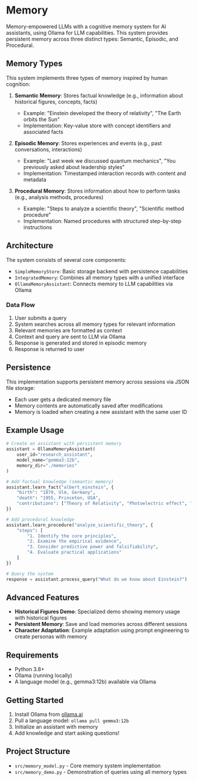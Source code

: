 # Memory

Memory-empowered LLMs with a cognitive memory system for AI assistants, using Ollama for LLM capabilities. This system provides persistent memory across three distinct types: Semantic, Episodic, and Procedural.

## Memory Types

This system implements three types of memory inspired by human cognition:

1. **Semantic Memory**: Stores factual knowledge (e.g., information about historical figures, concepts, facts)
   - Example: "Einstein developed the theory of relativity", "The Earth orbits the Sun"
   - Implementation: Key-value store with concept identifiers and associated facts

2. **Episodic Memory**: Stores experiences and events (e.g., past conversations, interactions)
   - Example: "Last week we discussed quantum mechanics", "You previously asked about leadership styles"
   - Implementation: Timestamped interaction records with content and metadata

3. **Procedural Memory**: Stores information about how to perform tasks (e.g., analysis methods, procedures)
   - Example: "Steps to analyze a scientific theory", "Scientific method procedure"
   - Implementation: Named procedures with structured step-by-step instructions

## Architecture

The system consists of several core components:

- `SimpleMemoryStore`: Basic storage backend with persistence capabilities
- `IntegratedMemory`: Combines all memory types with a unified interface
- `OllamaMemoryAssistant`: Connects memory to LLM capabilities via Ollama

### Data Flow

1. User submits a query
2. System searches across all memory types for relevant information
3. Relevant memories are formatted as context
4. Context and query are sent to LLM via Ollama
5. Response is generated and stored in episodic memory
6. Response is returned to user

## Persistence

This implementation supports persistent memory across sessions via JSON file storage:

- Each user gets a dedicated memory file
- Memory contents are automatically saved after modifications
- Memory is loaded when creating a new assistant with the same user ID

## Example Usage

```python
# Create an assistant with persistent memory
assistant = OllamaMemoryAssistant(
    user_id="research_assistant",
    model_name="gemma3:12b",
    memory_dir="./memories"
)

# Add factual knowledge (semantic memory)
assistant.learn_fact("albert_einstein", {
    "birth": "1879, Ulm, Germany",
    "death": "1955, Princeton, USA",
    "contributions": ["Theory of Relativity", "Photoelectric effect", "Brownian motion"]
})

# Add procedural knowledge
assistant.learn_procedure("analyze_scientific_theory", {
    "steps": [
        "1. Identify the core principles",
        "2. Examine the empirical evidence",
        "3. Consider predictive power and falsifiability",
        "4. Evaluate practical applications"
    ]
})

# Query the system
response = assistant.process_query("What do we know about Einstein?")
```

## Advanced Features

- **Historical Figures Demo**: Specialized demo showing memory usage with historical figures
- **Persistent Memory**: Save and load memories across different sessions
- **Character Adaptation**: Example adaptation using prompt engineering to create personas with memory

## Requirements

- Python 3.8+
- Ollama (running locally)
- A language model (e.g., gemma3:12b) available via Ollama

## Getting Started

1. Install Ollama from [ollama.ai](https://ollama.com)
2. Pull a language model: `ollama pull gemma3:12b`
3. Initialize an assistant with memory
4. Add knowledge and start asking questions!

## Project Structure

- `src/memory_model.py` - Core memory system implementation
- `src/memory_demo.py` - Demonstration of queries using all memory types
